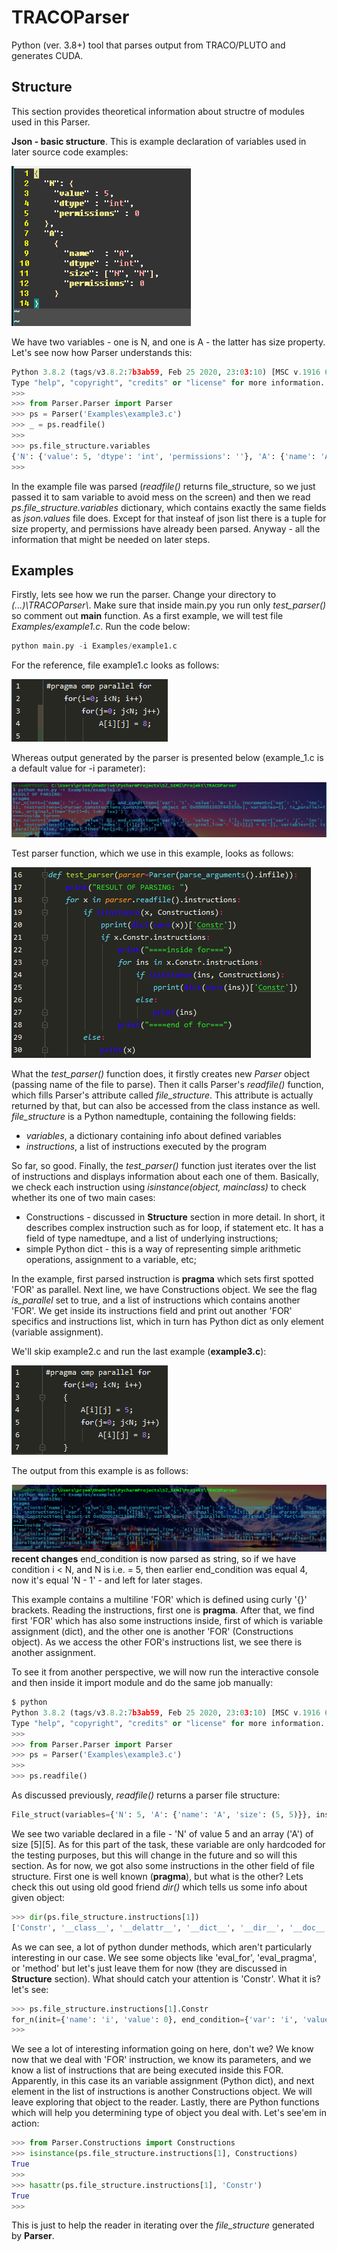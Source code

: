 # TRACOParser

Python (ver. 3.8+) tool that parses output from TRACO/PLUTO and generates CUDA.


## Structure
This section provides theoretical information about structre of modules used in this Parser. 


**Json - basic structure**. 
This is example declaration of variables used in later source code examples:

![Json](https://github.com/PrzemyslawSamsel/TRACOParser/blob/master/img/json_contents.png)

We have two variables - one is N, and one is A - the latter has size property. Let's see now how Parser understands this: 

 ```python
Python 3.8.2 (tags/v3.8.2:7b3ab59, Feb 25 2020, 23:03:10) [MSC v.1916 64 bit (AMD64)] on win32
Type "help", "copyright", "credits" or "license" for more information.
>>>
>>> from Parser.Parser import Parser
>>> ps = Parser('Examples\example3.c')
>>> _ = ps.readfile()
>>>
>>> ps.file_structure.variables
{'N': {'value': 5, 'dtype': 'int', 'permissions': ''}, 'A': {'name': 'A', 'dtype': 'int', 'size': ('N', 'N'), 'permissions': 'R'}}
>>>
```

In the example file was parsed (*readfile()* returns file_structure, so we just passed it to sam variable to avoid mess on the screen) and then we read *ps.file_structure.variables* dictionary, which contains exactly the same fields as *json.values* file does. Except for that insteaf of json list there is a tuple for size property, and permissions have already been parsed. Anyway - all the information that might be needed on later steps.





## Examples
Firstly, lets see how we run the parser. Change your directory to *(...)\TRACOParser\\*. Make sure that inside main.py you run only *test_parser()* so comment out __main__ function. As a first example, we will test file *Examples/example1.c*. Run the code below:
 ```python
python main.py -i Examples/example1.c
```

For the reference, file example1.c looks as follows: 

![Example 1](https://github.com/PrzemyslawSamsel/TRACOParser/blob/master/img/Example_1_TRACO.png)



Whereas output generated by the parser is presented below (example_1.c is a default value for -i parameter):

![Output of example1.c](https://github.com/PrzemyslawSamsel/TRACOParser/blob/master/img/Example_2_OUT_v2.png)

Test parser function, which we use in this example, looks as follows:

![Test parser](https://github.com/PrzemyslawSamsel/TRACOParser/blob/master/img/test_parser.png)

What the *test_parser()* function does, it firstly creates new *Parser* object (passing name of the file to parse). Then it calls Parser's *readfile()* function, which fills Parser's attribute called *file_structure*. This attribute is actually returned by that, but can also be accessed from the class instance as well. *file_structure* is a Python namedtuple, containing the following fields: 

+ *variables*, a dictionary containing info about defined variables
+ *instructions*, a list of instructions executed by the program

So far, so good. Finally, the *test_parser()* function just iterates over the list of instructions and displays information about each one of them. Basically, we check each instruction using *isinstance(object, mainclass)* to check whether its one of two main cases: 


+ Constructions - discussed in **Structure** section in more detail. In short, it describes complex instruction such as for loop, if statement etc. It has a field of type namedtupe, and a list of underlying instructions;
+ simple Python dict - this is a way of representing simple arithmetic operations, assignment to a variable, etc;


In the example, first parsed instruction is **pragma** which sets first spotted 'FOR' as parallel. Next line, we have Constructions object. We see the flag *is_parallel* set to true, and a list of instructions which contains another 'FOR'. We get inside its instructions field and print out another 'FOR' specifics and instructions list, which in turn has Python dict as only element (variable assignment). 

We'll skip example2.c and run the last example (**example3.c**): 

![Example 3](https://github.com/PrzemyslawSamsel/TRACOParser/blob/master/img/Example_3_TRACO.png)

The output from this example is as follows: 

![Example 3 Output](https://github.com/PrzemyslawSamsel/TRACOParser/blob/master/img/Example_3_OUT_v3.png)
**recent changes** end_condition is now parsed as string, so if we have condition i < N, and N is i.e. = 5, then earlier end_condition was equal 4, now it's equal 'N - 1' - and left for later stages.


This example contains a multiline 'FOR' which is defined using curly '{}' brackets. Reading the instructions, first one is **pragma**. After that, we find first 'FOR' which has also some instructions inside, first of which is variable assignment (dict), and the other one is another 'FOR' (Constructions object).  As we access the other FOR's instructions list, we see there is another assignment. 

To see it from another perspective, we will now run the interactive console and then inside it import module and do the same job manually:
 ```python
$ python
Python 3.8.2 (tags/v3.8.2:7b3ab59, Feb 25 2020, 23:03:10) [MSC v.1916 64 bit (AMD64)] on win32
Type "help", "copyright", "credits" or "license" for more information.
>>>
>>> from Parser.Parser import Parser
>>> ps = Parser('Examples\example3.c')
>>>
>>> ps.readfile()
```
As discussed previously, *readfile()* returns a parser file structure: 
 ```python
 File_struct(variables={'N': 5, 'A': {'name': 'A', 'size': (5, 5)}}, instructions=['pragma', <Parser.Constructions.Constructions object at 0x000001A1D41A9EE0>])
```
We see two variable declared in a file - 'N' of value 5 and an array ('A') of size [5][5]. As for this part of the task, these variable are only hardcoded for the testing purposes, but this will change in the future and so will this section. As for now, we got also some instructions in the other field of file structure. First one is well known (**pragma**), but what is the other? Lets check this out using old good friend *dir()* which tells us some info about given object:
```python
>>> dir(ps.file_structure.instructions[1])
['Constr', '__class__', '__delattr__', '__dict__', '__dir__', '__doc__', '__eq__', '__format__', '__ge__', '__getattribute__', '__gt__', '__hash__', '__init__', '__init_subclass__', '__le__', '__lt__', '__module__', '__ne__', '__new__', '__reduce__', '__reduce_ex__', '__repr__', '__setattr__', '__sizeof__', '__str__', '__subclasshook__', '__weakref__', 'eval_for', 'eval_pragma', 'method']
```
As we can see, a lot of python dunder methods, which aren't particularly interesting in our case. We see some objects like 'eval_for', 'eval_pragma', or 'method' but let's just leave them for now (they are discussed in **Structure** section). What should catch your attention is 'Constr'. What it is? let's see: 
```python
>>> ps.file_structure.instructions[1].Constr
for_n(init={'name': 'i', 'value': 0}, end_condition={'var': 'i', 'value': 4}, increment={'var': 'i', 'inc': 1}, instructions=[{'var': 'A', 'index': '[i][j]', 'val': '5', 'original_line': 'A[i][j] = 5;'}, <Parser.Constructions.Constructions object at 0x000001A1D41A9F40>], is_parallel=True, original_line='for(i=0; i<N; i++)')
>>>
```
We see a lot of interesting information going on here, don't we? We know now that we deal with 'FOR' instruction, we know its parameters, and we know a list of instructions that are being executed inside this FOR. Apparently, in this case its an variable assignment (Python dict), and next element in the list of instructions is another Constructions object. We will leave exploring that object to the reader. Lastly, there are Python functions which will help you determining type of object you deal with. Let's see'em in action: 
```python
>>> from Parser.Constructions import Constructions
>>> isinstance(ps.file_structure.instructions[1], Constructions)
True
>>>
>>> hasattr(ps.file_structure.instructions[1], 'Constr')
True
>>>
```
This is just to help the reader in iterating over the *file_structure* generated by **Parser**. 
